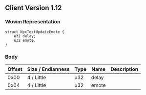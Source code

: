 ## Client Version 1.12

### Wowm Representation
```rust,ignore
struct NpcTextUpdateEmote {
    u32 delay;    
    u32 emote;    
}

```
### Body
| Offset | Size / Endianness | Type | Name | Description |
| ------ | ----------------- | ---- | ---- | ----------- |
| 0x00 | 4 / Little | u32 | delay |  |
| 0x04 | 4 / Little | u32 | emote |  |
